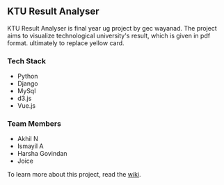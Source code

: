 ## KTU Result Analyser
KTU Result Analyser is final year ug project by gec wayanad. The project aims to visualize technological university's result, which is given in pdf format.
ultimately to replace yellow card.
### Tech Stack
- Python
- Django
- MySql
- d3.js
- Vue.js

### Team Members
- Akhil N
- Ismayil A
- Harsha Govindan
- Joice

 To learn more about this project, read the [wiki](https://gitlab.com/GECWProject/Analyze-KTU/wikis/home). 